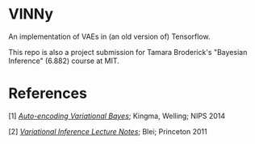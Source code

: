 # VINNy

An implementation of VAEs in (an old version of) Tensorflow.

This repo is also a project submission for Tamara Broderick's "Bayesian Inference" (6.882) course at MIT.

# References

\[1\] [_Auto-encoding Variational Bayes_](http://arxiv.org/abs/1312.6114); Kingma, Welling; NIPS 2014

\[2\] [_Variational Inference Lecture Notes_](https://www.cs.princeton.edu/courses/archive/fall11/cos597C/lectures/variational-inference-i.pdf); Blei; Princeton 2011
